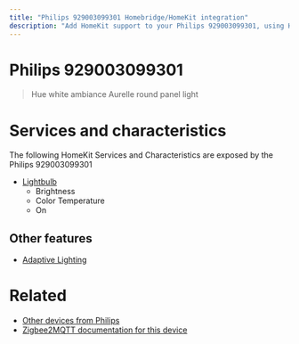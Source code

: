 ```yaml
---
title: "Philips 929003099301 Homebridge/HomeKit integration"
description: "Add HomeKit support to your Philips 929003099301, using Homebridge, Zigbee2MQTT and homebridge-z2m."
---
```

<!---
This file has been GENERATED using src/docgen/docgen.ts
DO NOT EDIT THIS FILE MANUALLY!
-->
# Philips 929003099301
> Hue white ambiance Aurelle round panel light


# Services and characteristics
The following HomeKit Services and Characteristics are exposed by
the Philips 929003099301

* [Lightbulb](../../light.md)
  * Brightness
  * Color Temperature
  * On

## Other features
* [Adaptive Lighting](../../light.md)

# Related
* [Other devices from Philips](../index.md#philips)
* [Zigbee2MQTT documentation for this device](https://www.zigbee2mqtt.io/devices/929003099301.html)